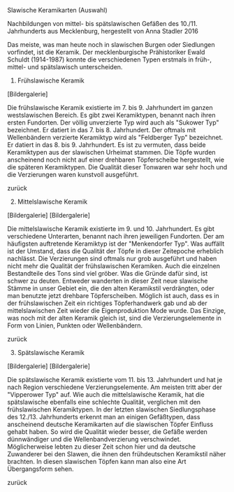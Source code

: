 

Slawische Keramikarten (Auswahl)

Nachbildungen von mittel- bis spätslawischen Gefäßen des 10./11. Jahrhunderts aus Mecklenburg, hergestellt von Anna Stadler 2016

Das meiste, was man heute noch in slawischen Burgen oder Siedlungen vorfindet, ist die Keramik. Der mecklenburgische Prähistoriker Ewald Schuldt (1914-1987) konnte die verschiedenen Typen erstmals in früh-, mittel- und spätslawisch unterscheiden.

1. Frühslawische Keramik

[Bildergalerie]

Die frühslawische Keramik existierte im 7. bis 9. Jahrhundert im ganzen westslawischen Bereich. Es gibt zwei Keramiktypen, benannt nach ihren ersten Fundorten. Der völlig unverzierte Typ wird auch als "Sukower Typ" bezeichnet. Er datiert in das 7. bis 8. Jahrhundert. Der oftmals mit Wellenbändern verzierte Keramiktyp wird als "Feldberger Typ" bezeichnet. Er datiert in das 8. bis 9. Jahrhundert. Es ist zu vermuten, dass beide Keramiktypen aus der slawischen Urheimat stammen. Die Töpfe wurden anscheinend noch nicht auf einer drehbaren Töpferscheibe hergestellt, wie die späteren Keramiktypen. Die Qualität dieser Tonwaren war sehr hoch und die Verzierungen waren kunstvoll ausgeführt.

zurück

2. Mittelslawische Keramik

[Bildergalerie] [Bildergalerie]

Die mittelslawische Keramik existierte im 9. und 10. Jahrhundert. Es gibt verschiedene Unterarten, benannt nach ihren jeweiligen Fundorten. Der am häufigsten auftretende Keramiktyp ist der "Menkendorfer Typ". Was auffällt ist der Umstand, dass die Qualität der Töpfe in dieser Zeitepoche erheblich nachlässt. Die Verzierungen sind oftmals nur grob ausgeführt und haben nicht mehr die Qualität der frühslawischen Keramiken. Auch die einzelnen Bestandteile des Tons sind viel gröber. Was die Gründe dafür sind, ist schwer zu deuten. Entweder wanderten in dieser Zeit neue slawische Stämme in unser Gebiet ein, die den alten Keramikstil verdrängten, oder man benutzte jetzt drehbare Töpferscheiben. Möglich ist auch, dass es in der frühslawischen Zeit ein richtiges Töpferhandwerk gab und ab der mittelslawischen Zeit wieder die Eigenproduktion Mode wurde. Das Einzige, was noch mit der alten Keramik gleich ist, sind die Verzierungselemente in Form von Linien, Punkten oder Wellenbändern.

zurück

3. Spätslawische Keramik

[Bildergalerie] [Bildergalerie]

Die spätslawische Keramik existierte vom 11. bis 13. Jahrhundert und hat je nach Region verschiedene Verzierungselemente. Am meisten tritt aber der "Vipperower Typ" auf. Wie auch die mittelslawische Keramik, hat die spätslawische ebenfalls eine schlechte Qualität, verglichen mit den frühslawischen Keramiktypen. In der letzten slawischen Siedlungsphase des 12./13. Jahrhunderts erkennt man an einigen Gefäßtypen, dass anscheinend deutsche Keramikarten auf die slawischen Töpfer Einfluss gehabt haben. So wird die Qualität wieder besser, die Gefäße werden dünnwändiger und die Wellenbandverzierung verschwindet. Möglicherweise lebten zu dieser Zeit schon hier und da deutsche Zuwanderer bei den Slawen, die ihnen den frühdeutschen Keramikstil näher brachten. In diesen slawischen Töpfen kann man also eine Art Übergangsform sehen.

zurück
